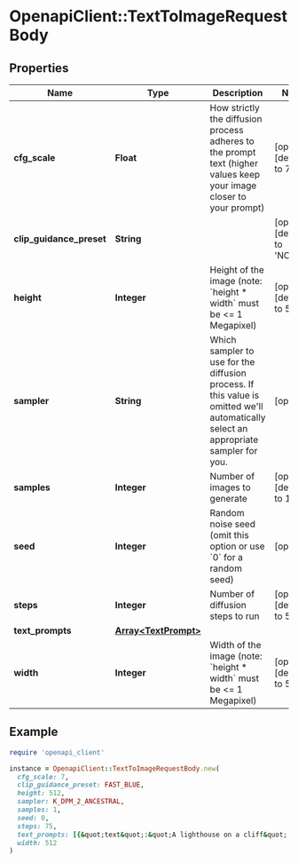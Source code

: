 # OpenapiClient::TextToImageRequestBody

## Properties

| Name | Type | Description | Notes |
| ---- | ---- | ----------- | ----- |
| **cfg_scale** | **Float** | How strictly the diffusion process adheres to the prompt text (higher values keep your image closer to your prompt) | [optional][default to 7] |
| **clip_guidance_preset** | **String** |  | [optional][default to &#39;NONE&#39;] |
| **height** | **Integer** | Height of the image (note: &#x60;height * width&#x60; must be &lt;&#x3D; 1 Megapixel) | [optional][default to 512] |
| **sampler** | **String** | Which sampler to use for the diffusion process. If this value is omitted we&#39;ll automatically select an appropriate sampler for you. | [optional] |
| **samples** | **Integer** | Number of images to generate | [optional][default to 1] |
| **seed** | **Integer** | Random noise seed (omit this option or use &#x60;0&#x60; for a random seed) | [optional] |
| **steps** | **Integer** | Number of diffusion steps to run | [optional][default to 50] |
| **text_prompts** | [**Array&lt;TextPrompt&gt;**](TextPrompt.md) |  |  |
| **width** | **Integer** | Width of the image (note: &#x60;height * width&#x60; must be &lt;&#x3D; 1 Megapixel) | [optional][default to 512] |

## Example

```ruby
require 'openapi_client'

instance = OpenapiClient::TextToImageRequestBody.new(
  cfg_scale: 7,
  clip_guidance_preset: FAST_BLUE,
  height: 512,
  sampler: K_DPM_2_ANCESTRAL,
  samples: 1,
  seed: 0,
  steps: 75,
  text_prompts: [{&quot;text&quot;:&quot;A lighthouse on a cliff&quot;,&quot;weight&quot;:1}],
  width: 512
)
```

